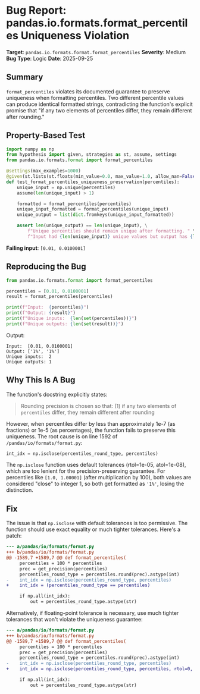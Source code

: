 # Bug Report: pandas.io.formats.format_percentiles Uniqueness Violation

**Target**: `pandas.io.formats.format.format_percentiles`
**Severity**: Medium
**Bug Type**: Logic
**Date**: 2025-09-25

## Summary

`format_percentiles` violates its documented guarantee to preserve uniqueness when formatting percentiles. Two different percentile values can produce identical formatted strings, contradicting the function's explicit promise that "if any two elements of percentiles differ, they remain different after rounding."

## Property-Based Test

```python
import numpy as np
from hypothesis import given, strategies as st, assume, settings
from pandas.io.formats.format import format_percentiles

@settings(max_examples=1000)
@given(st.lists(st.floats(min_value=0.0, max_value=1.0, allow_nan=False, allow_infinity=False), min_size=1, max_size=100))
def test_format_percentiles_uniqueness_preservation(percentiles):
    unique_input = np.unique(percentiles)
    assume(len(unique_input) > 1)

    formatted = format_percentiles(percentiles)
    unique_input_formatted = format_percentiles(unique_input)
    unique_output = list(dict.fromkeys(unique_input_formatted))

    assert len(unique_output) == len(unique_input), \
        f"Unique percentiles should remain unique after formatting. " \
        f"Input had {len(unique_input)} unique values but output has {len(unique_output)}."
```

**Failing input**: `[0.01, 0.0100001]`

## Reproducing the Bug

```python
from pandas.io.formats.format import format_percentiles

percentiles = [0.01, 0.0100001]
result = format_percentiles(percentiles)

print(f"Input:  {percentiles}")
print(f"Output: {result}")
print(f"Unique inputs:  {len(set(percentiles))}")
print(f"Unique outputs: {len(set(result))}")
```

Output:
```
Input:  [0.01, 0.0100001]
Output: ['1%', '1%']
Unique inputs:  2
Unique outputs: 1
```

## Why This Is A Bug

The function's docstring explicitly states:

> Rounding precision is chosen so that: (1) if any two elements of
> ``percentiles`` differ, they remain different after rounding

However, when percentiles differ by less than approximately 1e-7 (as fractions) or 1e-5 (as percentages), the function fails to preserve this uniqueness. The root cause is on line 1592 of `/pandas/io/formats/format.py`:

```python
int_idx = np.isclose(percentiles_round_type, percentiles)
```

The `np.isclose` function uses default tolerances (rtol=1e-05, atol=1e-08), which are too lenient for the precision-preserving guarantee. For percentiles like `[1.0, 1.00001]` (after multiplication by 100), both values are considered "close" to integer 1, so both get formatted as `'1%'`, losing the distinction.

## Fix

The issue is that `np.isclose` with default tolerances is too permissive. The function should use exact equality or much tighter tolerances. Here's a patch:

```diff
--- a/pandas/io/formats/format.py
+++ b/pandas/io/formats/format.py
@@ -1589,7 +1589,7 @@ def format_percentiles(
     percentiles = 100 * percentiles
     prec = get_precision(percentiles)
     percentiles_round_type = percentiles.round(prec).astype(int)
-    int_idx = np.isclose(percentiles_round_type, percentiles)
+    int_idx = (percentiles_round_type == percentiles)

     if np.all(int_idx):
         out = percentiles_round_type.astype(str)
```

Alternatively, if floating-point tolerance is necessary, use much tighter tolerances that won't violate the uniqueness guarantee:

```diff
--- a/pandas/io/formats/format.py
+++ b/pandas/io/formats/format.py
@@ -1589,7 +1589,7 @@ def format_percentiles(
     percentiles = 100 * percentiles
     prec = get_precision(percentiles)
     percentiles_round_type = percentiles.round(prec).astype(int)
-    int_idx = np.isclose(percentiles_round_type, percentiles)
+    int_idx = np.isclose(percentiles_round_type, percentiles, rtol=0, atol=1e-10)

     if np.all(int_idx):
         out = percentiles_round_type.astype(str)
```